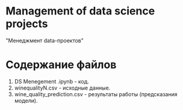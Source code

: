 # Management of data science projects
"Менеджмент data-проектов"

# **Содержание файлов**

1. DS Menegement .ipynb - код.
2. winequalityN.csv - исходные данные.
3. wine_quality_prediction.csv - результаты работы (предсказания модели). 
